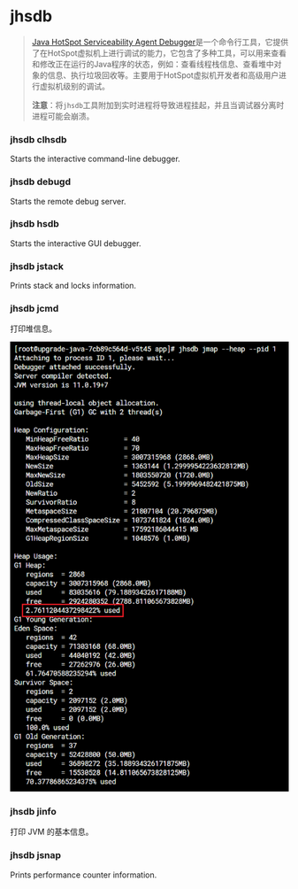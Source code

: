 # jhsdb
> [Java HotSpot Serviceability Agent Debugger](https://docs.oracle.com/en/java/javase/11/tools/jhsdb.html#GUID-0345CAEB-71CE-4D71-97FE-AA53A4AB028E)是一个命令行工具，它提供了在HotSpot虚拟机上进行调试的能力，它包含了多种工具，可以用来查看和修改正在运行的Java程序的状态，例如：查看线程栈信息、查看堆中对象的信息、执行垃圾回收等。主要用于HotSpot虚拟机开发者和高级用户进行虚拟机级别的调试。
>
> **注意**：将`jhsdb`工具附加到实时进程将导致进程挂起，并且当调试器分离时进程可能会崩溃。

### jhsdb clhsdb
Starts the interactive command-line debugger.

### jhsdb debugd
Starts the remote debug server.

### jhsdb hsdb
Starts the interactive GUI debugger.

### jhsdb jstack
Prints stack and locks information.

### jhsdb jcmd
打印堆信息。

![jhsdb-jcmd.png](assets%2Fjhsdb-jcmd.png)

### jhsdb jinfo
打印 JVM 的基本信息。

### jhsdb jsnap
Prints performance counter information.
